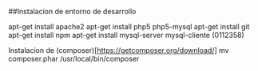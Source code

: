 ##Instalacion de entorno de desarrollo

apt-get install apache2
apt-get install php5 php5-mysql
apt-get install git
apt-get install npm
apt-get install mysql-server mysql-cliente (0112358)


Instalacion de (composer)[https://getcomposer.org/download/]
mv composer.phar /usr/local/bin/composer

